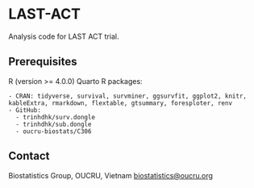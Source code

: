 # LAST-ACT

Analysis code for LAST ACT trial.

## Prerequisites

R (version >= 4.0.0)
Quarto
R packages:

    - CRAN: tidyverse, survival, survminer, ggsurvfit, ggplot2, knitr, kableExtra, rmarkdown, flextable, gtsummary, foresploter, renv
    - GitHub:
      - trinhdhk/surv.dongle
      - trinhdhk/sub.dongle
      - oucru-biostats/C306


## Contact

Biostatistics Group, OUCRU, Vietnam <biostatistics@oucru.org>

